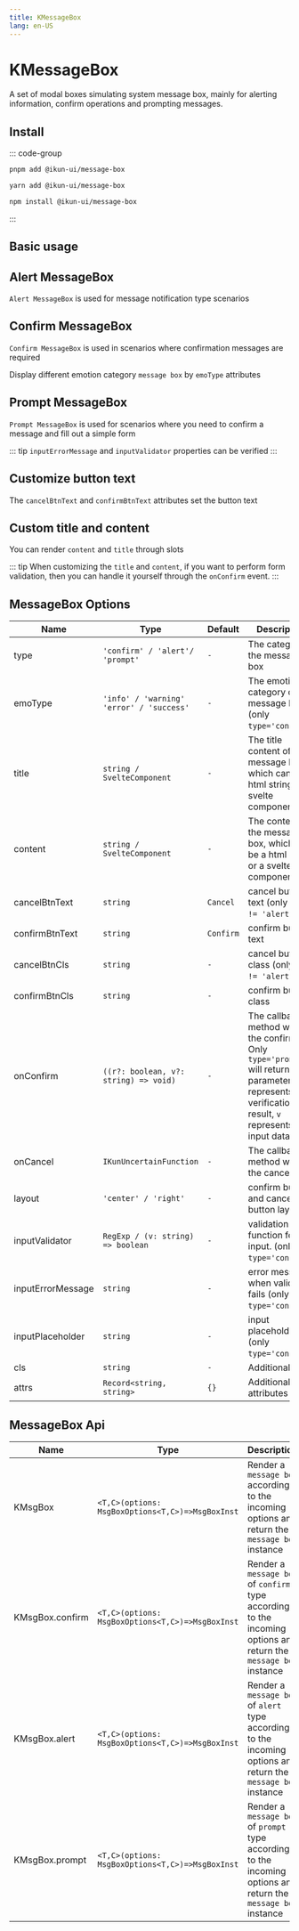 ```yaml
---
title: KMessageBox
lang: en-US
---
```


# KMessageBox

A set of modal boxes simulating system message box, mainly for alerting information, confirm operations and prompting messages.

## Install

::: code-group

```bash [pnpm]
pnpm add @ikun-ui/message-box
```

```bash [yarn]
yarn add @ikun-ui/message-box
```

```bash [npm]
npm install @ikun-ui/message-box
```

:::

## Basic usage

<demo src="message-box/basic.svelte" github="MessageBox"></demo>

## Alert MessageBox

`Alert MessageBox` is used for message notification type scenarios

<demo src="message-box/alert.svelte" github="MessageBox"></demo>

## Confirm MessageBox

`Confirm MessageBox` is used in scenarios where confirmation messages are required

<demo src="message-box/confirm.svelte" github="MessageBox"></demo>

Display different emotion category `message box` by `emoType` attributes

<demo src="message-box/type.svelte" github="MessageBox"></demo>

## Prompt MessageBox

`Prompt MessageBox` is used for scenarios where you need to confirm a message and fill out a simple form

::: tip
`inputErrorMessage` and `inputValidator` properties can be verified
:::

<demo src="message-box/prompt.svelte" github="MessageBox"></demo>

## Customize button text

The `cancelBtnText` and `confirmBtnText` attributes set the button text

<demo src="message-box/btn-text.svelte" github="MessageBox"></demo>

## Custom title and content

You can render `content` and `title` through slots

::: tip
When customizing the `title` and `content`,
if you want to perform form validation, then you can handle it yourself through the `onConfirm` event.
:::

<demo src="message-box/custom.svelte" github="MessageBox"></demo>

## MessageBox Options

| Name              | Type                                      | Default   | Description                                                                                                                                              |
| ----------------- | ----------------------------------------- | --------- | -------------------------------------------------------------------------------------------------------------------------------------------------------- |
| type              | `'confirm' / 'alert'/ 'prompt'`           | `-`       | The category of the message box                                                                                                                          |
| emoType           | `'info' / 'warning'  'error' / 'success'` | `-`       | The emotion category of the message box (only `type='confirm'`)                                                                                          |
| title             | `string / SvelteComponent`                | `-`       | The title content of the message box, which can be a html string or a svelte component                                                                   |
| content           | `string / SvelteComponent`                | `-`       | The content of the message box, which can be a html string or a svelte component                                                                         |
| cancelBtnText     | `string`                                  | `Cancel`  | cancel button text (only `type != 'alert'`)                                                                                                              |
| confirmBtnText    | `string`                                  | `Confirm` | confirm button text                                                                                                                                      |
| cancelBtnCls      | `string`                                  | `-`       | cancel button class (only `type != 'alert'`)                                                                                                             |
| confirmBtnCls     | `string`                                  | `-`       | confirm button class                                                                                                                                     |
| onConfirm         | `((r?: boolean, v?: string) => void)`     | `-`       | The callback method when the confirm, Only `type='prompt'` will return parameters, `r` represents the verification result, `v` represents the input data |
| onCancel          | `IKunUncertainFunction`                   | `-`       | The callback method when the cancel                                                                                                                      |
| layout            | `'center' / 'right'`                      | `-`       | confirm button and cancel button layout                                                                                                                  |
| inputValidator    | `RegExp / (v: string) => boolean`         | `-`       | validation function for the input. (only `type='confirm'`)                                                                                               |
| inputErrorMessage | `string`                                  | `-`       | error message when validation fails (only `type='confirm'`)                                                                                              |
| inputPlaceholder  | `string`                                  | `-`       | input placeholder (only `type='confirm'`)                                                                                                                |
| cls               | `string`                                  | `-`       | Additional class                                                                                                                                         |
| attrs             | `Record<string, string>`                  | `{}`      | Additional attributes                                                                                                                                    |

## MessageBox Api

| Name            | Type                                             | Description                                                                                                      |
| --------------- | ------------------------------------------------ | ---------------------------------------------------------------------------------------------------------------- |
| KMsgBox         | `<T,C>(options: MsgBoxOptions<T,C>)=>MsgBoxInst` | Render a `message box` according to the incoming options and return the `message box` instance                   |
| KMsgBox.confirm | `<T,C>(options: MsgBoxOptions<T,C>)=>MsgBoxInst` | Render a `message box` of `confirm` type according to the incoming options and return the `message box` instance |
| KMsgBox.alert   | `<T,C>(options: MsgBoxOptions<T,C>)=>MsgBoxInst` | Render a `message box` of `alert` type according to the incoming options and return the `message box` instance   |
| KMsgBox.prompt  | `<T,C>(options: MsgBoxOptions<T,C>)=>MsgBoxInst` | Render a `message box` of `prompt` type according to the incoming options and return the `message box` instance  |
